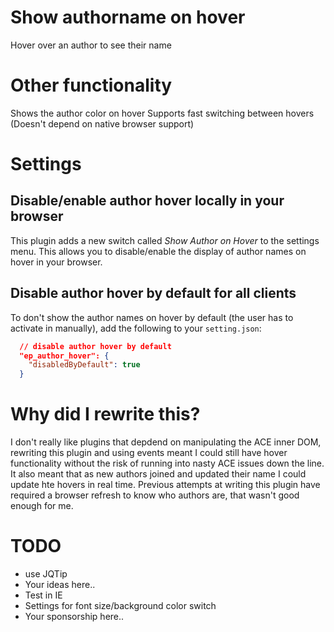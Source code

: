 # Show authorname on hover

Hover over an author to see their name

# Other functionality

Shows the author color on hover
Supports fast switching between hovers (Doesn't depend on native browser support)

# Settings
## Disable/enable author hover locally in your browser
This plugin adds a new switch called _Show Author on Hover_ to the settings menu. This allows you to disable/enable the display of author names on hover in your browser.

## Disable author hover by default for all clients
To don't show the author names on hover by default (the user has to activate in manually), add the following to your `setting.json`:
```json
  // disable author hover by default
  "ep_author_hover": {
    "disabledByDefault": true
  }
```

# Why did I rewrite this?
I don't really like plugins that depdend on manipulating the ACE inner DOM, rewriting this plugin and using events meant I could still have hover functionality without the risk of running into nasty ACE issues down the line.  It also meant that as new authors joined and updated their name I could update hte hovers in real time.  Previous attempts at writing this plugin have required a browser refresh to know who authors are, that wasn't good enough for me.

# TODO

* use JQTip
* Your ideas here..
* Test in IE
* Settings for font size/background color switch
* Your sponsorship here..
